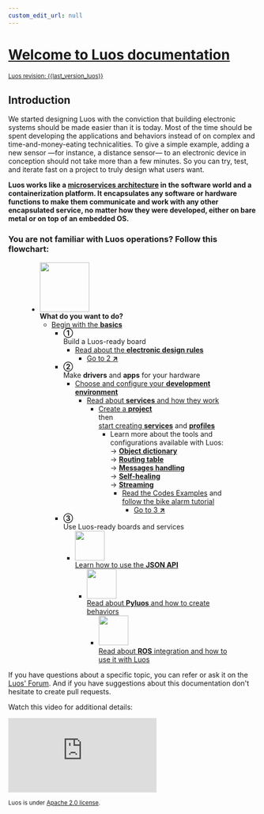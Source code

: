 ```yaml
---
custom_edit_url: null
---
```


<h1 className="no-break"><a href="#welcome" className="header" id="welcome">Welcome to Luos documentation</a></h1>

<small><a href="https://github.com/Luos-io/Luos" target="blank">Luos revision: {{last_version_luos}}</a></small>

## Introduction

We started designing Luos with the conviction that building electronic systems should be made easier than it is today. Most of the time should be spent developing the applications and behaviors instead of on complex and time-and-money-eating technicalities. To give a simple example, adding a new sensor &mdash;for instance, a distance sensor&mdash; to an electronic device in conception should not take more than a few minutes. So you can try, test, and iterate fast on a project to truly design what users want.

**Luos works like a <a href="https://en.wikipedia.org/wiki/Microservices" target="_blank">microservices architecture</a> in the software world and a containerization platform. It encapsulates any software or hardware functions to make them communicate and work with any other encapsulated service, no matter how they were developed, either on bare metal or on top of an embedded OS.**

### You are not familiar with Luos operations? Follow this flowchart:

<div id="service1">

<figure  className="print-break">
  <figcaption></figcaption>
  <ul className="tree">
    <li className="wf_li"><span className="cust_choice"><img src="./_assets/img/logo-luos.png" width="100px"/><br /><strong>What do you want to do?</strong></span>
      <ul className="wf_ul">
        <li className="wf_li"><span className="cust_basics"><a name="step2"></a><a name="step3"></a><a href="./overview/general-basics.md">Begin with the <b>basics</b></a></span>
          <ul className="wf_ul">
            <li className="wf_li"><span className="cust_choice"><strong className="cust_number">&#9312;</strong><br />Build a Luos-ready board</span>
              <ul className="wf_ul">
                <li className="wf_li"><span><a href="./embedded/hardware_topics/electronic-design.md">Read about the <b>electronic design rules</b></a></span>
                	<ul className="wf_ul">
                		<li className="wf_li"><span><a href="#step2">Go to 2 <strong>&#8599;</strong></a></span>
                		</li>
                	</ul>
                </li>
              </ul>
            </li>
           <li className="wf_li"><span className="cust_choice"><strong className="cust_number">&#9313;</strong><br />Make <b>drivers</b> and <b>apps</b> for your hardware</span>
              <ul className="wf_ul">
                <li className="wf_li"><span><a href="./embedded/dev-env.md">Choose and configure your <b>development environment</b></a></span>
                	<ul className="wf_ul">
                		<li className="wf_li"><span><a href="./embedded/services.md">Read about <b>services</b> and how they work
</a></span>
                			<ul className="wf_ul">
                				<li className="wf_li"><span><a href="./embedded/services/create-project.md">Create a <b>project</b></a><br /> then <br /><a href="./embedded/services/create-services.md">start creating <b>services</b></a> and <a href="./embedded/services/use-profiles.md"><b>profiles</b></a></span>
                					<ul className="wf_ul">
                						<li className="wf_li"><span>Learn more about the tools and configurations available with Luos:<br /> 
											&#8594; <a href="./embedded/services/od.md"><b>Object dictionary</b></a><br />
											&#8594; <a href="./embedded/services/routing-table.md"><b>Routing table</b></a><br />
											&#8594; <a href="./embedded/services/msg-handling.md"><b>Messages handling</b></a><br />
											&#8594; <a href="./embedded/services/self-healing.md"><b>Self-healing</b></a><br />
											&#8594; <a href="./embedded/services/streaming.md"><b>Streaming</b></a></span>
                							<ul className="wf_ul">
                								<li className="wf_li"><span><a href="./embedded/services/examples.md">Read the Codes Examples</a> and <a href="https://community.luos.io/t/a-new-way-to-design-embedded-app-using-luos-intro/277">follow the bike alarm tutorial</a>
												</span>
													<ul className="wf_ul">
								                		<li className="wf_li"><span><a href="#step3">Go to 3 <strong>&#8599;</strong></a></span>
								                		</li>
								                	</ul>
                								</li>
                							</ul>
                						</li>
                					</ul>
                				</li>
                			</ul>
                		</li>
                	</ul>
                </li>
              </ul>
            </li>
            <li className="wf_li"><span className="cust_choice"><strong className="cust_number">&#9314;</strong><br />Use Luos-ready boards and services</span>
                <ul className="wf_ul">
                	<li className="wf_li"><span><a href="./software/json-api.md#"><img src="./_assets/img/json-logo.png" width="60px"/><br />Learn how to use the <b>JSON API</b></a></span>
                		<ul className="wf_ul">
                			<li className="wf_li"><span><a href="./software/pyluos.md"><img src="./_assets/img/python-logo.png" width="60px"/><br />Read about <b>Pyluos</b> and how to create behaviors</a></span>
                        <ul className="wf_ul">
                          <li className="wf_li"><span><a href="./software/ros.md"><img src="./_assets/img/ros-logo.png" width="60px"/><br />Read about <b>ROS</b> integration and how to use it with Luos</a></span>
                          </li>
                        </ul>
                			</li>
                		</ul>
                	</li>
                </ul>
            </li>
          </ul>
        </li>
      </ul>
    </li>
  </ul>
</figure>
</div>

If you have questions about a specific topic, you can refer or ask it on the <a href="https://community.luos.io" target="_blank">Luos' Forum</a>. And if you have suggestions about this documentation don't hesitate to create pull requests.

Watch this video for additional details:

<iframe className="cust_video" src="https://www.youtube.com/embed/xQe3z0M_FE8?feature=oembed" frameborder="0" allow="accelerometer; autoplay; encrypted-media; gyroscope; picture-in-picture" allowfullscreen></iframe><br />

<small>Luos is under <a href="https://github.com/Luos-io/Luos/blob/master/LICENSE" target="_blank">Apache 2.0 license</a>.</small>
